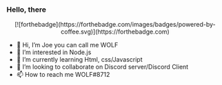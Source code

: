 ### Hello, there

<p align="center">
    [![forthebadge](https://forthebadge.com/images/badges/powered-by-coffee.svg)](https://forthebadge.com)
</p>

- 👋 Hi, I’m Joe you can call me WOLF
- 👀 I’m interested in Node.js
- 🌱 I’m currently learning Html, css/Javascript
- 💞️ I’m looking to collaborate on Discord server/Discord Client
- 📫 How to reach me WOLF#8712

<!---
iiBlackwolf/iiBlackwolf is a ✨ special ✨ repository because its `README.md` (this file) appears on your GitHub profile.
You can click the Preview link to take a look at your changes.
--->
